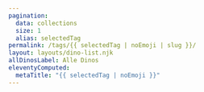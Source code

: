 ```yaml
---
pagination:
  data: collections
  size: 1
  alias: selectedTag
permalink: /tags/{{ selectedTag | noEmoji | slug }}/
layout: layouts/dino-list.njk
allDinosLabel: Alle Dinos
eleventyComputed:
  metaTitle: "{{ selectedTag | noEmoji }}"
---
```

